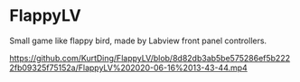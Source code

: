 # FlappyLV
Small game like flappy bird, made by Labview front panel controllers.  


https://github.com/KurtDing/FlappyLV/blob/8d82db3ab5be575286ef5b2222fb09325f75152a/FlappyLV%202020-06-16%2013-43-44.mp4


